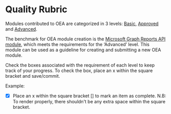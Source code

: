 # Quality Rubric
Modules contributed to OEA are categorized in 3 levels: [Basic](https://github.com/microsoft/OpenEduAnalytics/blob/main/modules/_Creation_Kit/rubric/basic.md), [Approved](https://github.com/microsoft/OpenEduAnalytics/blob/main/modules/creation_kit/rubric/approved.md) and [Advanced](https://github.com/microsoft/OpenEduAnalytics/blob/main/modules/creation_kit/rubric/advanced.md). 

The benchmark for OEA module creation is the [Microsoft Graph Reports API module](https://github.com/microsoft/OpenEduAnalytics/tree/main/modules/Microsoft_Graph), which meets the requirements for the ‘Advanced’ level. This module can be used as a guideline for creating and submitting a new OEA module.

Check the boxes associated with the requirement of each level to keep track of your progress. To check the box, place an x within the square bracket and save/commit.

Example: 
- [x] Place an x within the square bracket [] to mark an item as complete. N.B: To render properly, there shouldn't be any extra space within the square bracket.

